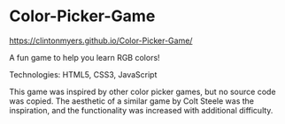 # Color-Picker-Game

https://clintonmyers.github.io/Color-Picker-Game/

A fun game to help you learn RGB colors!

Technologies: HTML5, CSS3, JavaScript

 This game was inspired by other color picker games, but no source code was copied. The aesthetic of a similar game by Colt Steele was the inspiration, and the functionality was increased with additional difficulty.
